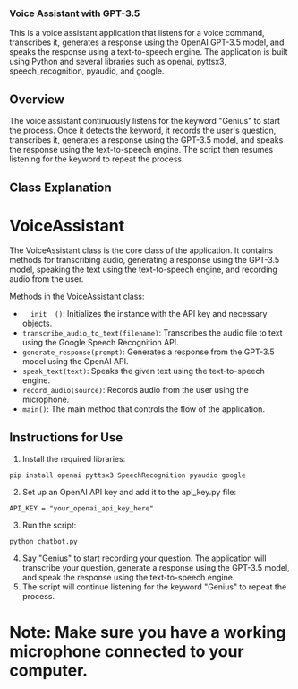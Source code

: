 ### Voice Assistant with GPT-3.5
This is a voice assistant application that listens for a voice command, transcribes it, generates a response using the OpenAI GPT-3.5 model, and speaks the response using a text-to-speech engine. The application is built using Python and several libraries such as openai, pyttsx3, speech_recognition, pyaudio, and google.

## Overview
The voice assistant continuously listens for the keyword "Genius" to start the process. Once it detects the keyword, it records the user's question, transcribes it, generates a response using the GPT-3.5 model, and speaks the response using the text-to-speech engine. The script then resumes listening for the keyword to repeat the process.


## Class Explanation
# VoiceAssistant
The VoiceAssistant class is the core class of the application. It contains methods for transcribing audio, generating a response using the GPT-3.5 model, speaking the text using the text-to-speech engine, and recording audio from the user.

Methods in the VoiceAssistant class:
- `__init__()`: Initializes the instance with the API key and necessary objects.
- `transcribe_audio_to_text(filename)`: Transcribes the audio file to text using the Google Speech Recognition API.
- `generate_response(prompt)`: Generates a response from the GPT-3.5 model using the OpenAI API.
- `speak_text(text)`: Speaks the given text using the text-to-speech engine.
- `record_audio(source)`: Records audio from the user using the microphone.
- `main()`: The main method that controls the flow of the application.

## Instructions for Use

1. Install the required libraries:
```
pip install openai pyttsx3 SpeechRecognition pyaudio google
```
2. Set up an OpenAI API key and add it to the api_key.py file:
```
API_KEY = "your_openai_api_key_here"
```
3. Run the script:
```
python chatbot.py
```
4. Say "Genius" to start recording your question. The application will transcribe your question, generate a response using the GPT-3.5 model, and speak the response using the text-to-speech engine.
5. The script will continue listening for the keyword "Genius" to repeat the process.

# Note: Make sure you have a working microphone connected to your computer.